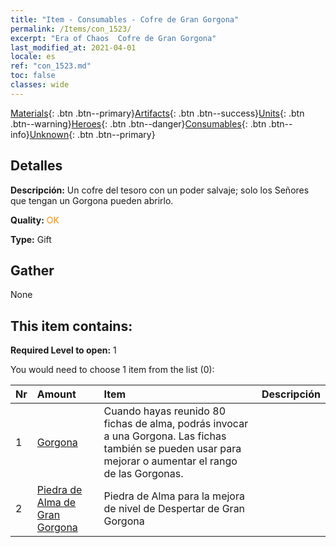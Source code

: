 ```yaml
---
title: "Item - Consumables - Cofre de Gran Gorgona"
permalink: /Items/con_1523/
excerpt: "Era of Chaos  Cofre de Gran Gorgona"
last_modified_at: 2021-04-01
locale: es
ref: "con_1523.md"
toc: false
classes: wide
---
```

 [Materials](/es/Items/){: .btn .btn--primary}[Artifacts](/es/Items/Artifacts/){: .btn .btn--success}[Units](/es/Items/Units/){: .btn .btn--warning}[Heroes](/es/Items/Heroes/){: .btn .btn--danger}[Consumables](/es/Items/Consumables/){: .btn .btn--info}[Unknown](/es/Items/Unknown/){: .btn .btn--primary}

## Detalles
 **Descripción:** Un cofre del tesoro con un poder salvaje; solo los Señores que tengan un Gorgona pueden abrirlo.

 **Quality:** <span style="color: #FF8C00">OK</span>

 **Type:** Gift

## Gather

  None

## This item contains:

 **Required Level to open:** 1

 You would need to choose 1 item from the list (0):

  | Nr | Amount |     Item    | Descripción |
  |:---|:-------|:------------|:-----------:|
  | 1 | [Gorgona](/es/Items/unt_257/) | Cuando hayas reunido 80 fichas de alma, podrás invocar a una Gorgona. Las fichas también se pueden usar para mejorar o aumentar el rango de las Gorgonas. | 
  | 2 | [Piedra de Alma de Gran Gorgona](/es/Items/unt_339/) | Piedra de Alma para la mejora de nivel de Despertar de Gran Gorgona | 
